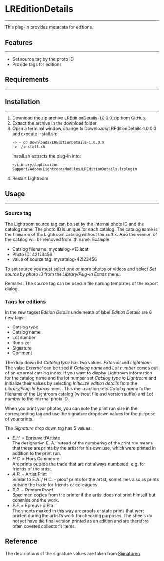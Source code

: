 # LREditionDetails

---
This plug-in provides metadata for editions.

## Features

---

* Set source tag by the photo ID
* Provide tags for editions

## Requirements

---

## Installation

---

1. Download the zip archive LREditionDetails-1.0.0.0.zip from
   [GitHub](https://github.com/sto3014/LREditionDetails/archive/refs/tags/1.0.0.0.zip).
2. Extract the archive in the download folder
3. Open a terminal window, change to Downloads/LREditionDetails-1.0.0.0 and execute install.sh:
    ```
   -> ~ cd Downloads/LREditionDetails-1.0.0.0
   -> ./install.sh 
    ```
   Install.sh extracts the plug-in into:
    ```
    ~/Library/Application Support/Adobe/Lightroom/Modules/LREditionDetails.lrplugin
    ```
4. Restart Lightroom

## Usage

---

### Source tag

The Lightroom source tag can be set by the internal photo ID and the catalog name. The photo ID is unique for each
catalog. The catalog name is the filename of the Lightroom catalog without the suffix. Also the version of the catalog
will be removed from ith name. Example:

* Catalog filename: mycatalog-v13.lrcat
* Photo ID: 42123456
* value of source tag: mycatalog-42123456

To set source you must select one or more photos or videos and select _Set source by photo ID_ from the
_Library/Plug-In Extras_ menu.

Remarks: The source tag can be used in file naming templates of the export dialog. 

### Tags for editions

In the new tagset _Edition Details_ underneath of label _Edition Details_ are 6 new tags:

* Catalog type
* Catalog name
* Lot number
* Run size
* Signature
* Comment

The drop down list _Catalog type_ has two values: _External_ and _Lightroom_. The value _External_ can be used if
_Catalog name_ and _Lot number_ comes out of an external catalog index. If you want to display Lightroom information for
the catalog name and the lot number set _Catalog type_ to _Lightroom_ and initialize their values by selecting
_Initialize edition details_ from the _Library/Plug-In Extras_ menu.
This menu action sets _Catalog name_ to the filename of the Lightroom catalog (without file and version suffix) and _Lot
number_ to the internal photo ID.

When you print your photos, you can note the print run size in the corresponding tag and use the signature dropdown
values for the purpose of your prints.

The _Signature_ drop down tag has 5 values:

* _E.H._ = Epreuve d’Artiste  
  The designation E. A. instead of the numbering of the print run means that these are prints by the artist for his own
  use, which were printed in addition to the print run.
* _H.C._ = Hors Commerce  
  Are prints outside the trade that are not always numbered, e.g. for friends of the artist.
* _A.P._ = Artist Print  
  Similar to E.A. / H.C. - proof prints for the artist, sometimes also as prints outside the trade for friends or
  colleagues.
* _P.P._ = Printers Proof  
  Specimen copies from the printer if the artist does not print himself but commissions the work.
* _E.E._ = Epreuve d’Eta  
  The sheets marked in this way are proofs or state prints that were printed during the artist's work for checking
  purposes. The sheets do not yet have the final version printed as an edition and are therefore often coveted
  collector's items.

## Reference

The descriptions of the signature values are taken
from [Signaturen](https://wp.radiertechniken.de/anhang/auflage-und-nummerierung/auflage/)